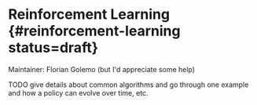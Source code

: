 # Reinforcement Learning {#reinforcement-learning status=draft}

Maintainer: Florian Golemo (but I'd appreciate some help)

TODO give details about common algorithms and go through one example and how a policy can evolve over time, etc.
